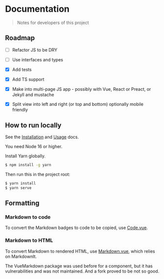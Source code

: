 # Documentation
> Notes for developers of this project


## Roadmap

- [ ] Refactor JS to be DRY
- [ ] Use interfaces and types
- [x] Add tests
- [x] Add TS support
- [x] Make into multi-page JS app - possibly with Vue, React or Preact, or Jekyll and mustache
- [x] Split view into left and right (or top and bottom) optionally mobile friendly


## How to run locally

See the [Installation](/docs/installation.md) and [Usage](/docs/usage.md) docs.

You need Node 16 or higher.

Install Yarn globally. 

```sh
$ npm install -g yarn
```

Then run this in the project root:

```sh
$ yarn install
$ yarn serve
```


## Formatting

### Markdown to code

To convert the Markdown badges to code to be copied, use [Code.vue](/src/components/Code.vue).

### Markdown to HTML

To convert Markdown to rendered HTML, use [Markdown.vue](/src/components/Markdown.vue), which relies on MarkdownIt.

The VueMarkdown package was used before for a component, but it has vulnerabilities and was not maintained. And a fork proved to be not so good.
